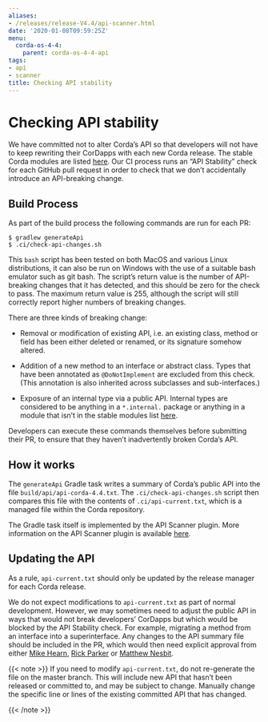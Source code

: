 ```yaml
---
aliases:
- /releases/release-V4.4/api-scanner.html
date: '2020-01-08T09:59:25Z'
menu:
  corda-os-4-4:
    parent: corda-os-4-4-api
tags:
- api
- scanner
title: Checking API stability
---
```



# Checking API stability

We have committed not to alter Corda’s API so that developers will not have to keep rewriting their CorDapps with each
            new Corda release. The stable Corda modules are listed [here](api-stability-guarantees.md#internal-apis-and-stability-guarantees). Our CI process runs an “API Stability”
            check for each GitHub pull request in order to check that we don’t accidentally introduce an API-breaking change.


## Build Process

As part of the build process the following commands are run for each PR:

```shell
$ gradlew generateApi
$ .ci/check-api-changes.sh
```
This `bash` script has been tested on both MacOS and various Linux distributions, it can also be run on Windows with the
                use of a suitable bash emulator such as git bash. The script’s return value is the number of API-breaking changes that it
                has detected, and this should be zero for the check to pass. The maximum return value is 255, although the script will still
                correctly report higher numbers of breaking changes.

There are three kinds of breaking change:


* Removal or modification of existing API, i.e. an existing class, method or field has been either deleted or renamed, or
                        its signature somehow altered.


* Addition of a new method to an interface or abstract class. Types that have been annotated as `@DoNotImplement` are
                        excluded from this check. (This annotation is also inherited across subclasses and sub-interfaces.)


* Exposure of an internal type via a public API. Internal types are considered to be anything in a `*.internal.` package
                        or anything in a module that isn’t in the stable modules list [here](api-stability-guarantees.md#internal-apis-and-stability-guarantees).


Developers can execute these commands themselves before submitting their PR, to ensure that they haven’t inadvertently
                broken Corda’s API.


## How it works

The `generateApi` Gradle task writes a summary of Corda’s public API into the file `build/api/api-corda-4.4.txt`.
                The `.ci/check-api-changes.sh` script then compares this file with the contents of `.ci/api-current.txt`, which is a
                managed file within the Corda repository.

The Gradle task itself is implemented by the API Scanner plugin. More information on the API Scanner plugin is available [here](https://github.com/corda/corda-gradle-plugins/tree/master/api-scanner).


## Updating the API

As a rule, `api-current.txt` should only be updated by the release manager for each Corda release.

We do not expect modifications to `api-current.txt` as part of normal development. However, we may sometimes need to adjust
                the public API in ways that would not break developers’ CorDapps but which would be blocked by the API Stability check.
                For example, migrating a method from an interface into a superinterface. Any changes to the API summary file should be
                included in the PR, which would then need explicit approval from either [Mike Hearn](https://github.com/mikehearn), [Rick Parker](https://github.com/rick-r3) or [Matthew Nesbit](https://github.com/mnesbit).


{{< note >}}
If you need to modify `api-current.txt`, do not re-generate the file on the master branch. This will include new API that
                    hasn’t been released or committed to, and may be subject to change. Manually change the specific line or lines of the
                    existing committed API that has changed.

{{< /note >}}

